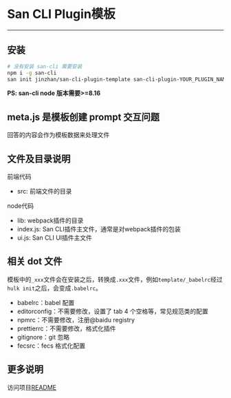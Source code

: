 # San CLI Plugin模板

---

## 安装

```bash
# 没有安装 san-cli 需要安装
npm i -g san-cli
san init jinzhan/san-cli-plugin-template san-cli-plugin-YOUR_PLUGIN_NAME
```

**PS: san-cli node 版本需要>=8.16**

## meta.js 是模板创建 prompt 交互问题

回答的内容会作为模板数据来处理文件

## 文件及目录说明

前端代码

- src: 前端文件的目录

node代码

- lib: webpack插件的目录
- index.js: San CLI插件主文件，通常是对webpack插件的包装
- ui.js: San CLI UI插件主文件


## 相关 dot 文件

模板中的`_xxx`文件会在安装之后，转换成`.xxx`文件，例如`template/_babelrc`经过`hulk init`之后，会变成`.babelrc`。

-   babelrc：babel 配置
-   editorconfig：不需要修改，设置了 tab 4 个空格等，常见规范类的配置
-   npmrc：不需要修改，注册@baidu registry
-   prettierrc：不需要修改，格式化插件
-   gitignore：git 忽略
-   fecsrc：fecs 格式化配置

## 更多说明

访问项目[README](./src/README.md)
